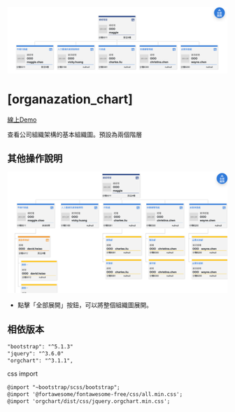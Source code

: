
![](https://github.com/jssanji03/organazation_chart/blob/main/demo1.png?raw=true "完成圖")

# [organazation_chart]
[線上Demo](https://jssanji03.github.io/organazation_chart/)

查看公司組織架構的基本組織圖。預設為兩個階層

## 其他操作說明
![](https://github.com/jssanji03/organazation_chart/blob/main/demo2.png?raw=true "完成圖")
+ 點擊「全部展開」按鈕，可以將整個組織圖展開。


## 相依版本
```
"bootstrap": "^5.1.3"
"jquery": "^3.6.0"
"orgchart": "^3.1.1",
```

css
import
```
@import "~bootstrap/scss/bootstrap";
@import '@fortawesome/fontawesome-free/css/all.min.css';
@import 'orgchart/dist/css/jquery.orgchart.min.css';
```
